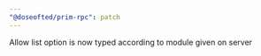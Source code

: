 ```yaml
---
"@doseofted/prim-rpc": patch
---
```


Allow list option is now typed according to module given on server
